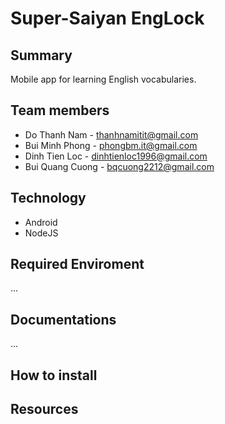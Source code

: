 # Super-Saiyan EngLock

Summary
-------
Mobile app for learning English vocabularies.

Team members
----
* Do Thanh Nam - thanhnamitit@gmail.com
* Bui Minh Phong - phongbm.it@gmail.com
* Dinh Tien Loc - dinhtienloc1996@gmail.com
* Bui Quang Cuong - bqcuong2212@gmail.com

Technology
---------
* Android
* NodeJS

Required Enviroment
-------------------
...

Documentations
-------------
...

How to install
--------------


Resources
---------


